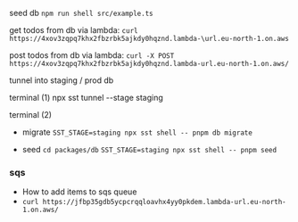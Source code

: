 seed db
`npm run shell src/example.ts`

get todos from db via lambda:
`curl https://4xov3zqpq7khx2fbzrbk5ajkdy0hqznd.lambda-\url.eu-north-1.on.aws`

post todos from db via lambda:
`curl -X POST https://4xov3zqpq7khx2fbzrbk5ajkdy0hqznd.lambda-url.eu-north-1.on.aws/`

tunnel into staging / prod db

terminal (1)
npx sst tunnel --stage staging

terminal (2)
- migrate
`SST_STAGE=staging npx sst shell -- pnpm db migrate`

- seed
`cd packages/db`
`SST_STAGE=staging npx sst shell -- pnpm seed`

### sqs

- How to add items to sqs queue
- `curl https://jfbp35gdb5ycpcrqqloavhx4yy0pkdem.lambda-url.eu-north-1.on.aws/`